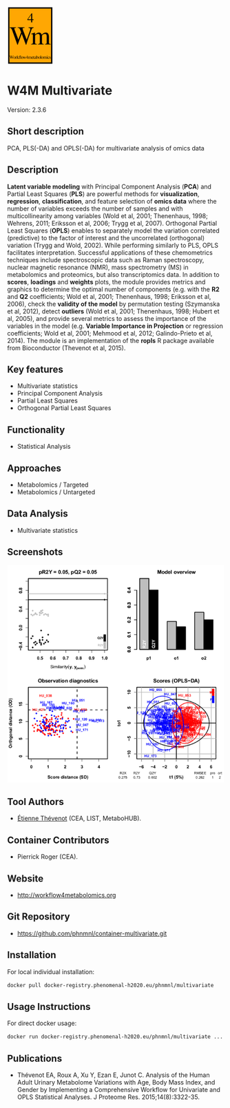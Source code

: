 <!-- Guidance:
Logo: The logo needs have the text "Logo" inside the square bracket place holder to be recognized at the App Library.
Tool name: First single hashtag (#) will be taken as tool name.
Version: Should always go after the first hastag and before the second hastag. The line needs to respond to the regexp "^Version: (.+)" being the first group the actual version.

Fields: for the App Library, the following fields will be parsed:

# Name of the tool
Version: z.x-whatever
## Short description
## Description
## Key features
## Publications
## Screenshots
## Tool Authors 
- Author 1 and affiliation
- [Author 2](link_to_author_2) and affiliation
## Container Contributors
- Contributor 1
- [Contributor 2](link_to_contributior_2) and affiliation
## Website
## Usage Instructions

Free text with triple tick code blocks, comprising docker, ipython and galaxy usage

## Installation 

They all have to be at the second hashtag level

For screenshots, you should use the following scheme:

![screenshot](screenshots/s1.gif)
![screenshot](screenshots/s2.gif)

-->
![Logo](w4m.png)

# W4M Multivariate
Version: 2.3.6

## Short description

PCA, PLS(-DA) and OPLS(-DA) for multivariate analysis of omics data

## Description

**Latent variable modeling** with Principal Component Analysis (**PCA**) and Partial Least Squares (**PLS**) are powerful methods for **visualization**, **regression**, **classification**, and feature selection of **omics data** where the number of variables exceeds the number of samples and with multicollinearity among variables (Wold et al, 2001; Thenenhaus, 1998; Wehrens, 2011; Eriksson et al, 2006; Trygg et al, 2007). Orthogonal Partial Least Squares (**OPLS**) enables to separately model the variation correlated (predictive) to the factor of interest and the uncorrelated (orthogonal) variation (Trygg and Wold, 2002). While performing similarly to PLS, OPLS facilitates interpretation. Successful applications of these chemometrics techniques include spectroscopic data such as Raman spectroscopy, nuclear magnetic resonance (NMR), mass spectrometry (MS) in metabolomics and proteomics, but also transcriptomics data. In addition to **scores**, **loadings** and **weights** plots, the module provides metrics and graphics to determine the optimal number of components (e.g. with the **R2** and **Q2** coefficients; Wold et al, 2001; Thenenhaus, 1998; Eriksson et al, 2006), check the **validity of the model** by permutation testing (Szymanska et al, 2012), detect **outliers** (Wold et al, 2001; Thenenhaus, 1998; Hubert et al, 2005), and provide several metrics to assess the importance of the variables in the model (e.g. **Variable Importance in Projection** or regression coefficients; Wold et al, 2001; Mehmood et al, 2012; Galindo-Prieto et al, 2014). The module is an implementation of the **ropls** R package available from Bioconductor (Thevenot et al, 2015).

## Key features

- Multivariate statistics
- Principal Component Analysis
- Partial Least Squares
- Orthogonal Partial Least Squares

## Functionality

- Statistical Analysis

## Approaches

- Metabolomics / Targeted
- Metabolomics / Untargeted

## Data Analysis

- Multivariate statistics

## Screenshots

![screenshot](screenshots/multivariate.png)

## Tool Authors

- [Étienne Thévenot](http://etiennethevenot.pagesperso-orange.fr) (CEA, LIST, MetaboHUB).

## Container Contributors

- Pierrick Roger (CEA).

## Website

- http://workflow4metabolomics.org

## Git Repository

- https://github.com/phnmnl/container-multivariate.git

## Installation 

For local individual installation:

```bash
docker pull docker-registry.phenomenal-h2020.eu/phnmnl/multivariate
```

## Usage Instructions

For direct docker usage:

```bash
docker run docker-registry.phenomenal-h2020.eu/phnmnl/multivariate ...
```

## Publications

<!-- Guidance:
Use AMA style publications as a list (you can export AMA from PubMed, on the Formats: Citation link when looking at the entry).
-->

- Thévenot EA, Roux A, Xu Y, Ezan E, Junot C. Analysis of the Human Adult Urinary Metabolome Variations with Age, Body Mass Index, and Gender by Implementing a Comprehensive Workflow for Univariate and OPLS Statistical Analyses. J Proteome Res. 2015;14(8):3322-35.
